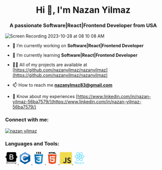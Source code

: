 
<h1 align="center">Hi 👋, I'm Nazan Yilmaz</h1>
<h3 align="center">A passionate Software|React|Frontend Developer from USA</h3>

[
](https://www.linkedin.com/in/nazan-yilmaz-56ba7579/)
![Screen Recording 2023-10-28 at 08 10 08 AM](https://github.com/nazanyilmaz/nazanyilmaz/assets/147782488/30941f3a-4e52-4f32-940c-ff39263df1d6)



- 🔭 I’m currently working on **Software|React|Frontend Developer**

- 🌱 I’m currently learning **Software|React|Frontend Developer**

- 👨‍💻 All of my projects are available at [https://github.com/nazanyilmaz/nazanyilmaz](https://github.com/nazanyilmaz/nazanyilmaz)

- 📫 How to reach me **nazanylmaz83@gmail.com**

- 📄 Know about my experiences [https://www.linkedin.com/in/nazan-yilmaz-56ba7579/](https://www.linkedin.com/in/nazan-yilmaz-56ba7579/)

<h3 align="left">Connect with me:</h3>
<p align="left">
<a href="https://linkedin.com/in/nazan yilmaz" target="blank"><img align="center" src="https://raw.githubusercontent.com/rahuldkjain/github-profile-readme-generator/master/src/images/icons/Social/linked-in-alt.svg" alt="nazan yilmaz" height="30" width="40" /></a>
</p>

<h3 align="left">Languages and Tools:</h3>
<p align="left"> <a href="https://getbootstrap.com" target="_blank" rel="noreferrer"> <img src="https://raw.githubusercontent.com/devicons/devicon/master/icons/bootstrap/bootstrap-plain-wordmark.svg" alt="bootstrap" width="40" height="40"/> </a> <a href="https://www.cprogramming.com/" target="_blank" rel="noreferrer"> <img src="https://raw.githubusercontent.com/devicons/devicon/master/icons/c/c-original.svg" alt="c" width="40" height="40"/> </a> <a href="https://www.w3schools.com/css/" target="_blank" rel="noreferrer"> <img src="https://raw.githubusercontent.com/devicons/devicon/master/icons/css3/css3-original-wordmark.svg" alt="css3" width="40" height="40"/> </a> <a href="https://www.w3.org/html/" target="_blank" rel="noreferrer"> <img src="https://raw.githubusercontent.com/devicons/devicon/master/icons/html5/html5-original-wordmark.svg" alt="html5" width="40" height="40"/> </a> <a href="https://developer.mozilla.org/en-US/docs/Web/JavaScript" target="_blank" rel="noreferrer"> <img src="https://raw.githubusercontent.com/devicons/devicon/master/icons/javascript/javascript-original.svg" alt="javascript" width="40" height="40"/> </a> <a href="https://reactjs.org/" target="_blank" rel="noreferrer"> <img src="https://raw.githubusercontent.com/devicons/devicon/master/icons/react/react-original-wordmark.svg" alt="react" width="40" height="40"/> </a> </p>
